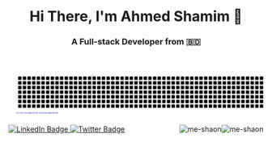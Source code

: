 <h1 align="center">Hi There, I'm Ahmed Shamim 👋</h1>

<h3 align="center">A Full-stack Developer from 🇧🇩 </h3>
<br/>
<div align="center">

![Ahmed](gitartwork.svg)

</div>

 <div id="badges">
   <a href="https://www.linkedin.com/in/ahmed-shamim">
      <img src="https://img.shields.io/badge/LinkedIn-%230077B5.svg?style=for-the-badge&logo=linkedin&logoColor=white" alt="LinkedIn Badge"/>
   </a>
   <a href="https://twitter.com/me_shaon">
      <img src="https://img.shields.io/badge/Twitter-%231DA1F2.svg?style=for-the-badge&logo=twitter&logoColor=white" alt="Twitter Badge"/>
   </a>

   <img  align="right" src="https://komarev.com/ghpvc/?username=me-shaon&label=Profile%20views&color=green&style=flat" alt="me-shaon" />
   <a align="right" href="https://github.com/ferasbbm?tab=followers">
      <img  align="right" src="https://img.shields.io/github/followers/me-shaon?username=me-shaon&label=Followers" alt="me-shaon" />
   </a>
</div>
